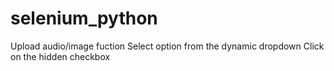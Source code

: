 # selenium_python
Upload audio/image fuction
Select option from the dynamic dropdown
Click on the hidden checkbox
